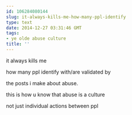 ```yaml
---
id: 106284080144
slug: it-always-kills-me-how-many-ppl-identify
type: text
date: 2014-12-27 03:31:46 GMT
tags:
- ye olde abuse culture
title: ''
---
```

<p>it always kills me</p>

<p>how many ppl identify with/are validated by</p>

<p>the posts i make about abuse.</p>

<p>this is how u know that abuse is a culture</p>

<p>not just individual actions between ppl</p>